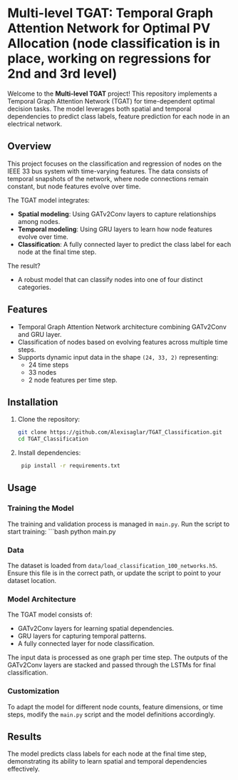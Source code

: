 # Multi-level TGAT: Temporal Graph Attention Network for Optimal PV Allocation (node classification is in place, working on regressions for 2nd and 3rd level)

Welcome to the **Multi-level TGAT** project! This repository implements a Temporal Graph Attention Network (TGAT) for time-dependent optimal decision tasks. The model leverages both spatial and temporal dependencies to predict class labels, feature prediction for each node in an electrical network.

## Overview

This project focuses on the classification and regression of nodes on the IEEE 33 bus system with time-varying features. The data consists of temporal snapshots of the network, where node connections remain constant, but node features evolve over time.

The TGAT model integrates:
- **Spatial modeling**: Using GATv2Conv layers to capture relationships among nodes.
- **Temporal modeling**: Using GRU layers to learn how node features evolve over time.
- **Classification**: A fully connected layer to predict the class label for each node at the final time step.

The result? 
- A robust model that can classify nodes into one of four distinct categories.

## Features

- Temporal Graph Attention Network architecture combining GATv2Conv and GRU layer.
- Classification of nodes based on evolving features across multiple time steps.
- Supports dynamic input data in the shape `(24, 33, 2)` representing:
  - 24 time steps
  - 33 nodes
  - 2 node features per time step.

## Installation

1. Clone the repository:
   ```bash
   git clone https://github.com/Alexisaglar/TGAT_Classification.git
   cd TGAT_Classification

2. Install dependencies:
   ```bash
    pip install -r requirements.txt

## Usage

### Training the Model
The training and validation process is managed in `main.py`. Run the script to start training:
    ```bash
    python main.py

### Data
The dataset is loaded from `data/load_classification_100_networks.h5`. Ensure this file is in the correct path, or update the script to point to your dataset location.

### Model Architecture
The TGAT model consists of:
- GATv2Conv layers for learning spatial dependencies.
- GRU layers for capturing temporal patterns.
- A fully connected layer for node classification.

The input data is processed as one graph per time step. The outputs of the GATv2Conv layers are stacked and passed through the LSTMs for final classification.

### Customization
To adapt the model for different node counts, feature dimensions, or time steps, modify the `main.py` script and the model definitions accordingly.

## Results
The model predicts class labels for each node at the final time step, demonstrating its ability to learn spatial and temporal dependencies effectively.
